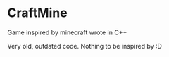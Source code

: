 # CraftMine
Game inspired by minecraft wrote in C++


Very old, outdated code. Nothing to be inspired by :D
